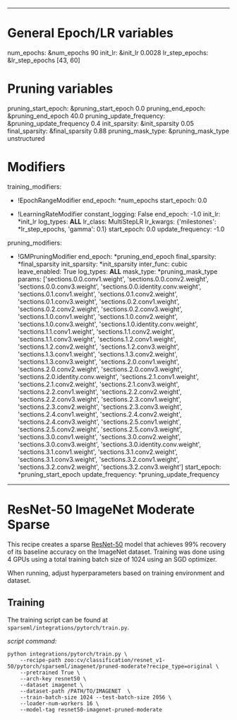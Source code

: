 <!--
Copyright (c) 2021 - present / Neuralmagic, Inc. All Rights Reserved.

Licensed under the Apache License, Version 2.0 (the "License");
you may not use this file except in compliance with the License.
You may obtain a copy of the License at

   http://www.apache.org/licenses/LICENSE-2.0

Unless required by applicable law or agreed to in writing,
software distributed under the License is distributed on an "AS IS" BASIS,
WITHOUT WARRANTIES OR CONDITIONS OF ANY KIND, either express or implied.
See the License for the specific language governing permissions and
limitations under the License.
-->

---
# General Epoch/LR variables
num_epochs: &num_epochs 90
init_lr: &init_lr 0.0028
lr_step_epochs: &lr_step_epochs [43, 60]

# Pruning variables
pruning_start_epoch: &pruning_start_epoch 0.0
pruning_end_epoch: &pruning_end_epoch 40.0
pruning_update_frequency: &pruning_update_frequency 0.4
init_sparsity: &init_sparsity 0.05
final_sparsity: &final_sparsity 0.88
pruning_mask_type: &pruning_mask_type unstructured

# Modifiers
training_modifiers:
  - !EpochRangeModifier
    end_epoch: *num_epochs
    start_epoch: 0.0

  - !LearningRateModifier
    constant_logging: False
    end_epoch: -1.0
    init_lr: *init_lr
    log_types: __ALL__
    lr_class: MultiStepLR
    lr_kwargs: {'milestones': *lr_step_epochs, 'gamma': 0.1}
    start_epoch: 0.0
    update_frequency: -1.0
        
pruning_modifiers:
  - !GMPruningModifier
    end_epoch: *pruning_end_epoch
    final_sparsity: *final_sparsity
    init_sparsity: *init_sparsity
    inter_func: cubic
    leave_enabled: True
    log_types: __ALL__
    mask_type: *pruning_mask_type
    params: ['sections.0.0.conv1.weight', 'sections.0.0.conv2.weight', 'sections.0.0.conv3.weight', 'sections.0.0.identity.conv.weight', 'sections.0.1.conv1.weight', 'sections.0.1.conv2.weight', 'sections.0.1.conv3.weight', 'sections.0.2.conv1.weight', 'sections.0.2.conv2.weight', 'sections.0.2.conv3.weight', 'sections.1.0.conv1.weight', 'sections.1.0.conv2.weight', 'sections.1.0.conv3.weight', 'sections.1.0.identity.conv.weight', 'sections.1.1.conv1.weight', 'sections.1.1.conv2.weight', 'sections.1.1.conv3.weight', 'sections.1.2.conv1.weight', 'sections.1.2.conv2.weight', 'sections.1.2.conv3.weight', 'sections.1.3.conv1.weight', 'sections.1.3.conv2.weight', 'sections.1.3.conv3.weight', 'sections.2.0.conv1.weight', 'sections.2.0.conv2.weight', 'sections.2.0.conv3.weight', 'sections.2.0.identity.conv.weight', 'sections.2.1.conv1.weight', 'sections.2.1.conv2.weight', 'sections.2.1.conv3.weight', 'sections.2.2.conv1.weight', 'sections.2.2.conv2.weight', 'sections.2.2.conv3.weight', 'sections.2.3.conv1.weight', 'sections.2.3.conv2.weight', 'sections.2.3.conv3.weight', 'sections.2.4.conv1.weight', 'sections.2.4.conv2.weight', 'sections.2.4.conv3.weight', 'sections.2.5.conv1.weight', 'sections.2.5.conv2.weight', 'sections.2.5.conv3.weight', 'sections.3.0.conv1.weight', 'sections.3.0.conv2.weight', 'sections.3.0.conv3.weight', 'sections.3.0.identity.conv.weight', 'sections.3.1.conv1.weight', 'sections.3.1.conv2.weight', 'sections.3.1.conv3.weight', 'sections.3.2.conv1.weight', 'sections.3.2.conv2.weight', 'sections.3.2.conv3.weight']
    start_epoch: *pruning_start_epoch
    update_frequency: *pruning_update_frequency
---

# ResNet-50 ImageNet Moderate Sparse

This recipe creates a sparse [ResNet-50](https://arxiv.org/abs/1512.03385) model that
achieves 99% recovery of its baseline accuracy on the ImageNet dataset.
Training was done using 4 GPUs using a total training batch size of 1024
using an SGD optimizer.

When running, adjust hyperparameters based on training environment and dataset.

## Training
The training script can be found at `sparseml/integrations/pytorch/train.py`.

*script command:*

```
python integrations/pytorch/train.py \
    --recipe-path zoo:cv/classification/resnet_v1-50/pytorch/sparseml/imagenet/pruned-moderate?recipe_type=original \
    --pretrained True \
    --arch-key resnet50 \
    --dataset imagenet \
    --dataset-path /PATH/TO/IMAGENET  \
    --train-batch-size 1024 --test-batch-size 2056 \
    --loader-num-workers 16 \
    --model-tag resnet50-imagenet-pruned-moderate
```
